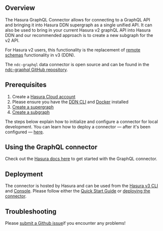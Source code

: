 ## Overview

The Hasura GraphQL Connector allows for connecting to a GraphQL API and bringing it into Hasura DDN supergraph as a single unified API. It can also be used to bring in your current Hasura v2 graphQL API into Hasura DDN and our recommended approach is to create a new subgraph for the v2 API.

For Hasura v2 users, this functionality is the replacement of [remote schemas](https://hasura.io/docs/latest/remote-schemas/overview/) functionality in v3 (DDN).

The `ndc-graphql` data connector is open source and can be found in the [ndc-graphql GitHub repository](https://github.com/hasura/ndc-graphql).

## Prerequisites

1. Create a [Hasura Cloud account](https://console.hasura.io)
2. Please ensure you have the [DDN CLI](https://hasura.io/docs/3.0/cli/installation) and [Docker](https://docs.docker.com/engine/install/) installed
3. [Create a supergraph](https://hasura.io/docs/3.0/getting-started/init-supergraph)
4. [Create a subgraph](https://hasura.io/docs/3.0/getting-started/init-subgraph)

The steps below explain how to initialize and configure a connector for local development. You can learn how to deploy a
connector — after it's been configured — [here](https://hasura.io/docs/3.0/getting-started/deployment/deploy-a-connector).

## Using the GraphQL connector

Check out the [Hasura docs here](https://hasura.io/docs/3.0/getting-started/build/connect-to-data/connect-a-source/?db=GraphQL) to get started with the GraphQL connector.

## Deployment

The connector is hosted by Hasura and can be used from the [Hasura v3 CLI](https://hasura.io/docs/3.0/cli/overview/) and [Console](https://console.hasura.io). Please follow either the [Quick Start Guide](https://hasura.io/docs/3.0/getting-started/overview/) or [deploying the connector](https://hasura.io/docs/3.0/connectors/deployment).

## Troubleshooting

Please [submit a Github issue](https://github.com/hasura/graphql-engine/issues/new)if you encounter any problems!
